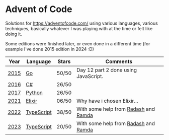 # Advent of Code

Solutions for https://adventofcode.com/ using various languages, various techniques, basically whatever I was
playing with at the time or felt like doing it. 

Some editions were finished later, or even done in a different time (for example I've done 2015 edition in 2024 :D)

| Year         | Language              | Stars |Comments                                                        |
|--------------|-----------------------|-------|----------------------------------------------------------------|
| [2015](2015) | [Go][lang-go]         | 50/50 |Day 12 part 2 done using JavaScript.                            |
| [2016](2016) | [C#][lang-c#]         | 26/50 |                                                                |
| [2017](2017) | [Python][lang-python] | 26/50 |                                                                |
| [2021](2021) | [Elixir][lang-elixir] | 06/50 |Why have i chosen Elixir...                                     |
| [2022](2022) | [TypeScript][lang-ts] | 38/50 |With some help from [Radash][lib-radash] and [Ramda][lib-ramda] |
| [2023](2023) | [TypeScript][lang-ts] | 20/50 |With some help from [Radash][lib-radash] and [Ramda][lib-ramda] |

[lang-c#]: https://learn.microsoft.com/pl-pl/dotnet/csharp/
[lang-elixir]: https://elixir-lang.org/
[lang-go]: https://go.dev/
[lang-python]: https://www.python.org/
[lang-ts]: https://www.typescriptlang.org/

[lib-radash]: https://github.com/rayepps/radash
[lib-ramda]: https://github.com/ramda/ramda